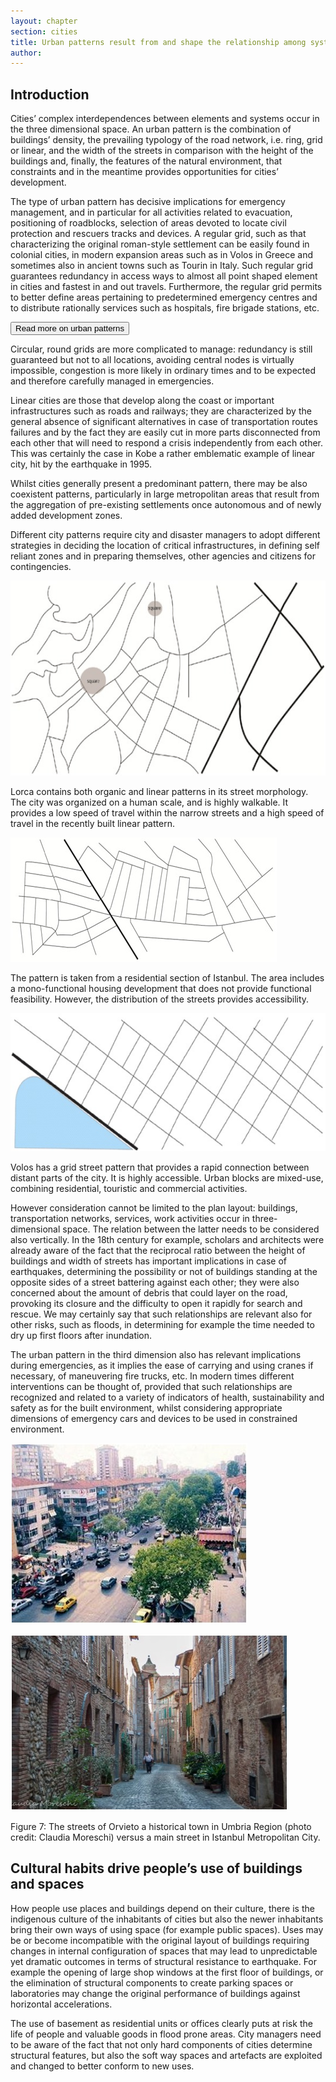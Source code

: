 ```yaml
---
layout: chapter
section: cities
title: Urban patterns result from and shape the relationship among systems and systems’ components
author: 
--- 
```

## Introduction

Cities’ complex interdependences between elements and systems occur in the three dimensional space. An urban pattern is the combination of buildings’ density, the prevailing typology of the road network, i.e. ring, grid or linear, and the width of the streets in comparison with the height of the buildings and, finally, the features of the natural environment, that constraints and in the meantime provides opportunities for cities’ development. 

The type of urban pattern has decisive implications for emergency management, and in particular for all activities related to evacuation, positioning of roadblocks, selection of areas devoted to locate civil protection and rescuers tracks and devices. A regular grid, such as that characterizing the original roman-style settlement can be easily found in colonial cities, in modern expansion areas such as in Volos in Greece and sometimes also in ancient towns such as Tourin in Italy. Such regular grid guarantees redundancy in access ways to almost all point shaped element in cities and fastest in and out travels. Furthermore, the regular grid permits to better define areas pertaining to predetermined emergency centres and to distribute rationally services such as hospitals, fire brigade stations, etc. 

<p class="btn-wrap">
  <button class="btn btn-default btn-collapse" type="button" data-toggle="collapse" data-target="#collapse-1" aria-expanded="false" aria-controls="collapse-1">
  Read more on urban patterns
</button></p>

<p content-id="collapse-1" class="collapse-start"></p>

Circular, round grids are more complicated to manage: redundancy is still guaranteed but not to all locations, avoiding central nodes is virtually impossible, congestion is more likely in ordinary times and to be expected and therefore carefully managed in emergencies.

Linear cities are those that develop along the coast or important infrastructures such as roads and railways; they are characterized by the general absence of significant alternatives in case of transportation routes failures and by the fact they are easily cut in more parts disconnected from each other that will need to respond a crisis independently from each other. This was certainly the case in Kobe a rather emblematic example of linear city, hit by the earthquake in 1995. 

Whilst cities generally present a predominant pattern, there may be also coexistent patterns, particularly in large metropolitan areas that result from the aggregation of pre-existing settlements once autonomous and of newly added development zones. 

Different city patterns require city and disaster managers to adopt different strategies in deciding the location of critical infrastructures, in defining self reliant zones and in preparing themselves, other agencies and citizens for contingencies.

![The street pattern in Lorca](/img/chapters/2.3.1.jpg)

Lorca contains both organic and linear patterns in its street morphology. The city was organized on a human scale, and is highly walkable. It provides a low speed of travel within the narrow streets and a high speed of travel in the recently built linear pattern.

![The street pattern in Istanbul](/img/chapters/2.3.2.jpg)

The pattern is taken from a residential section of Istanbul. The area includes a mono-functional housing development that does not provide functional feasibility. However, the distribution of the streets provides accessibility.

![The street pattern in Volos](/img/chapters/2.3.3.jpg)

Volos has a grid street pattern that provides a rapid connection between distant parts of the city. It is highly accessible. Urban blocks are mixed-use, combining residential, touristic and commercial activities.

However consideration cannot be limited to the plan layout: buildings, transportation networks, services, work activities occur in three-dimensional space. The relation between the latter needs to be considered also vertically. In the 18th century for example, scholars and architects were already aware of the fact that the reciprocal ratio between the height of buildings and width of streets has important implications in case of earthquakes, determining the possibility or not of buildings standing at the opposite sides of a street battering against each other; they were also concerned about the amount of debris that could layer on the road, provoking its closure and the difficulty to open it rapidly for search and rescue. We may certainly say that such relationships are relevant also for other risks, such as floods, in determining for example the time needed to dry up first floors after inundation. 

The urban pattern in the third dimension also has relevant implications during emergencies, as it implies the ease of carrying and using cranes if necessary, of maneuvering fire trucks, etc. In modern times different interventions can be thought of, provided that such relationships are recognized and related to a variety of indicators of health, sustainability and safety as for the built environment, whilst considering appropriate dimensions of emergency cars and devices to be used in constrained environment.

![](/img/chapters/2.3.4.jpg)

![](/img/chapters/2.3.5.jpg)

Figure 7: The streets of Orvieto a historical town in Umbria Region (photo credit: Claudia Moreschi) versus a main street in Istanbul Metropolitan City.

<p class="collapse-end"></p>

## Cultural habits drive people’s use of buildings and spaces

How people use places and buildings depend on their culture, there is the indigenous culture of the inhabitants of cities but also the newer inhabitants bring their own ways of using space (for example public spaces). Uses may be or become incompatible with the original layout of buildings requiring changes in internal configuration of spaces that may lead to unpredictable yet dramatic outcomes in terms of structural resistance to earthquake. For example the opening of large shop windows at the first floor of buildings, or the elimination of structural components to create parking spaces or laboratories may change the original performance of buildings against horizontal accelerations.

The use of basement as residential units or offices clearly puts at risk the life of people and valuable goods in flood prone areas. City managers need to be aware of the fact that not only hard components of cities determine structural features, but also the soft way spaces and artefacts are exploited and changed to better conform to new uses.